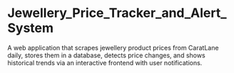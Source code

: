 # Jewellery_Price_Tracker_and_Alert_System
A web application that scrapes jewellery product prices from CaratLane daily, stores them in a database, detects price changes, and shows historical trends via an interactive frontend with user notifications.
